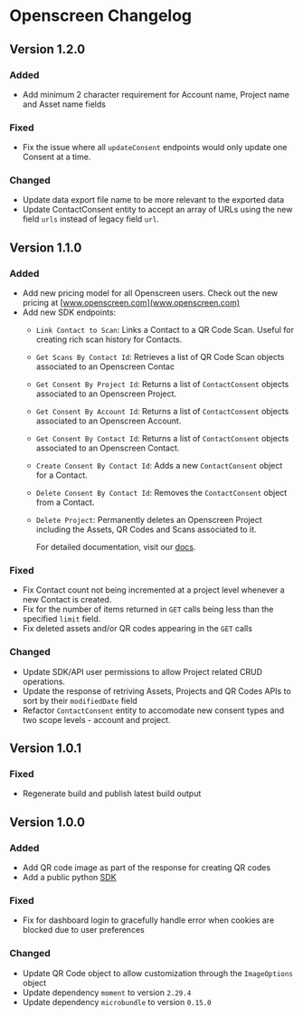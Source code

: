 # Openscreen Changelog

## Version 1.2.0
### Added
- Add minimum 2 character requirement for Account name, Project name and Asset name fields
### Fixed
- Fix the issue where all `updateConsent` endpoints would only update one Consent at a time.
### Changed
- Update data export file name to be more relevant to the exported data
- Update ContactConsent entity to accept an array of URLs using the new field `urls` instead of legacy field `url`.

## Version 1.1.0
### Added
- Add new pricing model for all Openscreen users. Check out the new pricing at [www.openscreen.com](www.openscreen.com)
- Add new SDK endpoints:
  - `Link Contact to Scan`: Links a Contact to a QR Code Scan. Useful for creating rich scan history for Contacts.
  - `Get Scans By Contact Id`: Retrieves a list of QR Code Scan objects associated to an Openscreen Contac
  - `Get Consent By Project Id`: Returns a list of `ContactConsent` objects associated to an Openscreen Project.
  - `Get Consent By Account Id`: Returns a list of `ContactConsent` objects associated to an Openscreen Account.
  - `Get Consent By Contact Id`: Returns a list of `ContactConsent` objects associated to an Openscreen Contact.
  - `Create Consent By Contact Id`: Adds a new `ContactConsent` object for a Contact.
  - `Delete Consent By Contact Id`: Removes the `ContactConsent` object from a Contact.
  - `Delete Project`: Permanently deletes an Openscreen Project including the Assets, QR Codes and Scans associated to it.

    For detailed documentation, visit our [docs](docs.openscreen.com).
### Fixed
- Fix Contact count not being incremented at a project level whenever a new Contact is created.
- Fix for the number of items returned in `GET` calls being less than the specified `limit` field.
- Fix deleted assets and/or QR codes appearing in the `GET` calls

### Changed
- Update SDK/API user permissions to allow Project related CRUD operations.
- Update the response of retriving Assets, Projects and QR Codes APIs to sort by their `modifiedDate` field
- Refactor `ContactConsent` entity to accomodate new consent types and two scope levels - account and project.

## Version 1.0.1
### Fixed
- Regenerate build and publish latest build output

## Version 1.0.0
### Added
- Add QR code image as part of the response for creating QR codes
- Add a public python [SDK](https://pypi.org/project/openscreen/)

### Fixed
- Fix for dashboard login to gracefully handle error when cookies are blocked due to user preferences

### Changed
- Update QR Code object to allow customization through the `ImageOptions` object
- Update dependency `moment` to version `2.29.4`
- Update dependency `microbundle` to version `0.15.0`
